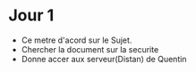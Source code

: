 # Jour 1

- Ce metre d'acord sur le Sujet.
- Chercher la document sur la securite
- Donne accer aux serveur(Distan) de Quentin
